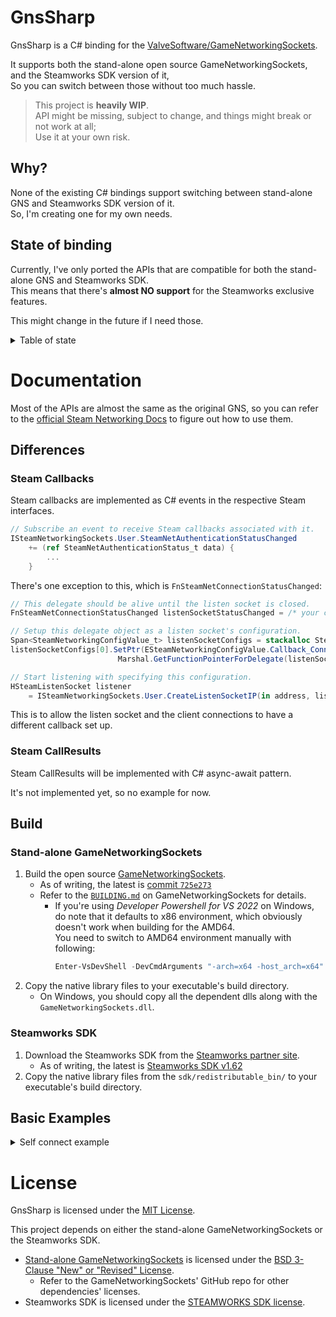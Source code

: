 # GnsSharp

GnsSharp is a C# binding for the [ValveSoftware/GameNetworkingSockets](https://github.com/ValveSoftware/GameNetworkingSockets).

It supports both the stand-alone open source GameNetworkingSockets, and the Steamworks SDK version of it,\
So you can switch between those without too much hassle.

> This project is **heavily WIP**.\
> API might be missing, subject to change, and things might break or not work at all;\
> Use it at your own risk.

## Why?

None of the existing C# bindings support switching between stand-alone GNS and Steamworks SDK version of it.\
So, I'm creating one for my own needs.

## State of binding

Currently, I've only ported the APIs that are compatible for both the stand-alone GNS and Steamworks SDK.\
This means that there's **almost NO support** for the Steamworks exclusive features.

This might change in the future if I need those.

<details>
    <summary>Table of state</summary>

| Interfaces          | Ported? | Interfaces              | Ported? |
|---------------------|---------|-------------------------|---------|
| ISteamApps               | ❌ | ISteamNetworking        | ❌ |
| ISteamAppTicket          | ❌ | ISteamNetworkingSockets | ✔ |
| ISteamClient             | ❌ | ISteamNetworkingUtils   | ✔ |
| ISteamController         | ❌ | ISteamRemotePlay        | ❌ |
| ISteamFriends            | ❌ | ISteamRemoteStorage     | ❌ |
| ISteamGameCoordinator    | ❌ | ISteamScreenshots       | ❌ |
| ISteamGameServer         | ❌ | ISteamTimeline          | ❌ |
| ISteamGameServerStats    | ❌ | ISteamUGC               | ❌ |
| ISteamHTMLSurface        | ❌ | ISteamUser              | ❌ |
| ISteamHTTP               | ❌ | ISteamUserStats         | ❌ |
| ISteamInput              | ❌ | ISteamUtils             | ❌ |
| ISteamInventory          | ❌ | ISteamVideo             | ❌ |
| ISteamMatchmaking        | ❌ | SteamEncryptedAppTicket | ❌ |
| ISteamMatchmakingServers | ❌ | steam_api               | ✔ |
| ISteamMusic              | ❌ | steam_gameserver        | ✔ |
| ISteamMusicRemote        | ❌ | GameNetworkingSockets   | ✔ |
</details>

# Documentation

Most of the APIs are almost the same as the original GNS, so you can refer to the [official Steam Networking Docs](https://partner.steamgames.com/doc/features/multiplayer/networking) to figure out how to use them.

## Differences

### Steam Callbacks

Steam callbacks are implemented as C# events in the respective Steam interfaces.

```cs
// Subscribe an event to receive Steam callbacks associated with it.
ISteamNetworkingSockets.User.SteamNetAuthenticationStatusChanged
    += (ref SteamNetAuthenticationStatus_t data) {
        ...
    }
```

There's one exception to this, which is `FnSteamNetConnectionStatusChanged`:

```cs
// This delegate should be alive until the listen socket is closed.
FnSteamNetConnectionStatusChanged listenSocketStatusChanged = /* your callback handler */;

// Setup this delegate object as a listen socket's configuration.
Span<SteamNetworkingConfigValue_t> listenSocketConfigs = stackalloc SteamNetworkingConfigValue_t[1];
listenSocketConfigs[0].SetPtr(ESteamNetworkingConfigValue.Callback_ConnectionStatusChanged,
                        Marshal.GetFunctionPointerForDelegate(listenSocketStatusChanged));

// Start listening with specifying this configuration.
HSteamListenSocket listener
    = ISteamNetworkingSockets.User.CreateListenSocketIP(in address, listenSocketConfigs);
```

This is to allow the listen socket and the client connections to have a different callback set up.

### Steam CallResults

Steam CallResults will be implemented with C# async-await pattern.

It's not implemented yet, so no example for now.

## Build

### Stand-alone GameNetworkingSockets

1. Build the open source [GameNetworkingSockets](https://github.com/ValveSoftware/GameNetworkingSockets).
    * As of writing, the latest is [commit `725e273`](https://github.com/ValveSoftware/GameNetworkingSockets/tree/725e273c7442bac7a8bc903c0b210b1c15c34d92)
    * Refer to the [`BUILDING.md`](https://github.com/ValveSoftware/GameNetworkingSockets/blob/master/BUILDING.md) on GameNetworkingSockets for details.
        * If you're using *Developer Powershell for VS 2022* on Windows, do note that it defaults to x86 environment, which obviously doesn't work when building for the AMD64.\
          You need to switch to AMD64 environment manually with following:
          ```powershell
          Enter-VsDevShell -DevCmdArguments "-arch=x64 -host_arch=x64" -VsInstallPath "C:/Program Files/Microsoft Visual Studio/2022/Community" -SkipAutomaticLocation
          ```
1. Copy the native library files to your executable's build directory.
    * On Windows, you should copy all the dependent dlls along with the `GameNetworkingSockets.dll`.

### Steamworks SDK

1. Download the Steamworks SDK from the [Steamworks partner site](https://partner.steamgames.com/).
    * As of writing, the latest is [Steamworks SDK v1.62](https://partner.steamgames.com/downloads/steamworks_sdk_162.zip)
1. Copy the native library files from the `sdk/redistributable_bin/` to your executable's build directory.

## Basic Examples

<details>
    <summary>Self connect example</summary>

```cs
using GnsSharp;

using System.Runtime.InteropServices;
using System.Text;

#pragma warning disable CS0162 // Unreachable code (because of `GnsSharpCore.Backend` check)

// Load the native library depending on your platform
string nativeLibraryPath = Path.Join(AppContext.BaseDirectory,
       "GameNetworkingSockets.dll"         /* Open source GNS for Windows */
    // "libGameNetworkingSockets.so"       /* Open source GNS for Linux */
    // "libGameNetworkingSockets.dylib"    /* Open source GNS for macOS */
    // "steam_api64.dll"                   /* Steamworks SDK for Windows (AMD64) */
    // "steam_api.dll"                     /* Steamworks SDK for Windows (x86) */
    // "libsteam_api.so"                   /* Steamworks SDK for Linux */
    // "libsteam_api.dylib"                /* Steamworks SDK for macOS */
);

IntPtr nativeLibrary = NativeLibrary.Load(nativeLibraryPath);

// Initialize GNS or SteamAPI
bool initialized = false;
string? errMsg = null;
if (GnsSharpCore.Backend == GnsSharpCore.BackendKind.OpenSource)
{
    initialized = GameNetworkingSockets.Init(out errMsg);
}
else if (GnsSharpCore.Backend == GnsSharpCore.BackendKind.Steamworks)
{
    // For test environment, write `480` in `steam_appid.txt`, and put it next to your executable.
    // And you must be running Steam client on your PC.
    initialized = (SteamAPI.InitEx(out errMsg) == ESteamAPIInitResult.OK);
}

if (!initialized)
{
    Console.WriteLine(errMsg!);
    throw new Exception(errMsg!);
}

// Run callbacks as a seperate task
CancellationTokenSource cancelTokenSrc = new();
CancellationToken cancelToken = cancelTokenSrc.Token;
Task callbackRunner;

if (GnsSharpCore.Backend == GnsSharpCore.BackendKind.OpenSource)
{
    callbackRunner = Task.Run(async () =>
    {
        while (!cancelToken.IsCancellationRequested)
        {
            ISteamNetworkingSockets.User!.RunCallbacks();
            await Task.Delay(16, cancelToken);
        }
    }, cancelToken);
}
else if (GnsSharpCore.Backend == GnsSharpCore.BackendKind.Steamworks)
{
    callbackRunner = Task.Run(async () =>
    {
        while (!cancelToken.IsCancellationRequested)
        {
            SteamAPI.RunCallbacks();
            await Task.Delay(16, cancelToken);
        }
    }, cancelToken);
}

// Setup the debug output delegate
// (For every callback delegate, including this one,
// it should be stored somewhere safe to prevent it from garbage collected.)
FSteamNetworkingSocketsDebugOutput debugOutput = (ESteamNetworkingSocketsDebugOutputType level, string msg) =>
{
    Console.WriteLine($"[{level}] {msg}");
};

ISteamNetworkingUtils.User!.SetDebugOutputFunction(ESteamNetworkingSocketsDebugOutputType.Everything, debugOutput);

// Setup listen address: IPv6 any address & port 43000
SteamNetworkingIPAddr addr = default;
addr.ParseString("[::]:43000");

int serverClosing = 0;

// Setup listen socket connection status changed callback
FnSteamNetConnectionStatusChanged listenStatusChanged = (ref SteamNetConnectionStatusChangedCallback_t status) =>
{
    switch (status.Info.State)
    {
        case ESteamNetworkingConnectionState.Connecting:
            ISteamNetworkingSockets.User!.AcceptConnection(status.Conn);
            Console.WriteLine("Server has accepted the connection from client!");
            break;

        case ESteamNetworkingConnectionState.ClosedByPeer:
        case ESteamNetworkingConnectionState.ProblemDetectedLocally:
            StringBuilder builder = new();
            builder.Append($"Server: #{status.Conn} disconnected");
            if (status.Info.EndDebug != null)
                builder.Append($": {status.Info.EndDebug}");
            Console.WriteLine(builder.ToString());

            // Server side also need to close the connection to clean up resources
            ISteamNetworkingSockets.User!.CloseConnection(status.Conn, 0, "Server's closing too!", false);

            Interlocked.Exchange(ref serverClosing, 1);
            break;
    }
};

Span<SteamNetworkingConfigValue_t> serverConfigs = stackalloc SteamNetworkingConfigValue_t[1];
serverConfigs[0].SetPtr(ESteamNetworkingConfigValue.Callback_ConnectionStatusChanged,
                        Marshal.GetFunctionPointerForDelegate(listenStatusChanged));

// Server: Start listening
HSteamListenSocket listener = ISteamNetworkingSockets.User!.CreateListenSocketIP(in addr, serverConfigs);

serverConfigs[0].Dispose(); // Dispose config after usage, actually not required unless `SetString()` is used

// On Steam, in order to properly listen, you need to wait for the authentication to complete
if (GnsSharpCore.Backend == GnsSharpCore.BackendKind.Steamworks)
{
    for (int i = 0; ; ++i)
    {
        ESteamNetworkingAvailability avail =
            ISteamNetworkingSockets.User.GetAuthenticationStatus(out SteamNetAuthenticationStatus_t auth);

        if (avail == ESteamNetworkingAvailability.Current)
            break;
        else if (avail == ESteamNetworkingAvailability.Failed)
        {
            Console.WriteLine($"Auth failed: {auth.DebugMsg}");
            throw new Exception(auth.DebugMsg);
        }

        Console.WriteLine($"Waiting for Steam authentication for {i} seconds... ({avail})");

        await Task.Delay(1000);
    }

    Console.WriteLine("Steam authentication succeeded!");
}

// Setup connect address: IPv6 loopback address & port 43000
addr.ParseString("[::1]:43000");

int clientConnected = 0;

// Setup connect client connection status changed callback
FnSteamNetConnectionStatusChanged clientStatusChanged = (ref SteamNetConnectionStatusChangedCallback_t status) =>
{
    switch (status.Info.State)
    {
        case ESteamNetworkingConnectionState.Connected:
            Console.WriteLine("Client successfully connected to the server!");
            Interlocked.Exchange(ref clientConnected, 1);
            break;

        case ESteamNetworkingConnectionState.ClosedByPeer:
        case ESteamNetworkingConnectionState.ProblemDetectedLocally:
            StringBuilder builder = new();
            builder.Append($"Client: #{status.Conn} disconnected");
            if (status.Info.EndDebug != null)
                builder.Append($": {status.Info.EndDebug}");
            Console.WriteLine(builder.ToString());

            ISteamNetworkingSockets.User.CloseConnection(status.Conn, 0, "Client closing lately?", false);
            break;
    }
};

Span<SteamNetworkingConfigValue_t> clientConfigs = stackalloc SteamNetworkingConfigValue_t[1];
clientConfigs[0].SetPtr(ESteamNetworkingConfigValue.Callback_ConnectionStatusChanged,
                        Marshal.GetFunctionPointerForDelegate(clientStatusChanged));

// Client: Connect to the server
HSteamNetConnection client = ISteamNetworkingSockets.User.ConnectByIPAddress(addr, clientConfigs);

clientConfigs[0].Dispose();

// Wait for the connection to complete
while (clientConnected == 0)
    await Task.Delay(16);

// Close from the client side
ISteamNetworkingSockets.User.CloseConnection(client, 0, "Client's closing!", false);

// Wait for the server side to close the connection
while (serverClosing == 0)
    await Task.Delay(16);

// Stop the callback loop task
cancelTokenSrc.Cancel();
try
{
    await callbackRunner;
}
catch (TaskCanceledException)
{
    Console.WriteLine("Callback loop task stopped!");
}

// De-initialize GNS or SteamAPI
if (GnsSharpCore.Backend == GnsSharpCore.BackendKind.OpenSource)
    GameNetworkingSockets.Kill();
else if (GnsSharpCore.Backend == GnsSharpCore.BackendKind.Steamworks)
    SteamAPI.Shutdown();

// Free the native library
NativeLibrary.Free(nativeLibrary);
```

</details>

# License

GnsSharp is licensed under the [MIT License](LICENSE).

This project depends on either the stand-alone GameNetworkingSockets or the Steamworks SDK.
* [Stand-alone GameNetworkingSockets](https://github.com/ValveSoftware/GameNetworkingSockets) is licensed under the [BSD 3-Clause "New" or "Revised" License](https://github.com/ValveSoftware/GameNetworkingSockets/blob/master/LICENSE).
    * Refer to the GameNetworkingSockets' GitHub repo for other dependencies' licenses.
* Steamworks SDK is licensed under the [STEAMWORKS SDK license](https://partner.steamgames.com/documentation/sdk_access_agreement).
